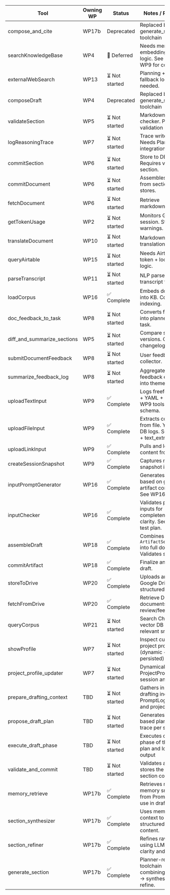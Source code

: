 | Tool                   | Owning WP | Status       | Notes / Pointers                                                                 |
|------------------------|-----------|--------------|----------------------------------------------------------------------------------|
| compose_and_cite       | WP17b     | Deprecated   | Replaced by generate_section toolchain                                          |
| searchKnowledgeBase    | WP4       | 🚫 Deferred  | Needs memory embedding + recall logic. See WP3b, WP9 for context.               |
| externalWebSearch      | WP13      | ⏳ Not started| Planning + citation fallback logic needed.                                       |
| composeDraft           | WP4       | Deprecated   | Replaced by generate_section toolchain                                          |
| validateSection        | WP5       | ⏳ Not started| Markdown schema checker. Pre-validation needed.                                 |
| logReasoningTrace      | WP7       | ⏳ Not started| Trace writer exists. Needs Planner integration.                                 |
| commitSection          | WP6       | ⏳ Not started| Store to DB + Drive. Requires validated section.                                |
| commitDocument         | WP6       | ⏳ Not started| Assembles doc from sections + stores.                                           |
| fetchDocument          | WP6       | ⏳ Not started| Retrieve markdown/doc/pdf.                                                      |
| getTokenUsage          | WP2       | ⏳ Not started| Monitors GPT session. Stats + warnings.                                         |
| translateDocument      | WP10      | ⏳ Not started| Markdown translation tool.                                                      |
| queryAirtable          | WP15      | ⏳ Not started| Needs Airtable API token + lookup logic.                                        |
| parseTranscript        | WP11      | ⏳ Not started| NLP parser from transcript to YAML.                                             |
| loadCorpus             | WP16      | ✅ Complete  | Embeds document into KB. Corpus indexing.                                       |
| doc_feedback_to_task   | WP8       | ⏳ Not started| Converts feedback into planner retry task.                                      |
| diff_and_summarize_sections | WP5  | ⏳ Not started| Compare section versions. Output changelog.                                     |
| submitDocumentFeedback | WP8       | ⏳ Not started| User feedback collector.                                                        |
| summarize_feedback_log | WP8       | ⏳ Not started| Aggregates feedback entries into themes.                                        |
| uploadTextInput        | WP9       | ✅ Complete  | Logs freeform text + YAML + DB. See WP9 tools + schema.                         |
| uploadFileInput        | WP9       | ✅ Complete  | Extracts content from file. YAML + DB logs. See WP9 + text_extractor.py.        |
| uploadLinkInput        | WP9       | ✅ Complete  | Pulls and logs content from URL.                                                |
| createSessionSnapshot  | WP9       | ✅ Complete  | Captures memory snapshot into DB.                                               |
| inputPromptGenerator   | WP16      | ✅ Complete  | Generates prompts based on gate + artifact context. See WP16 schema.            |
| inputChecker           | WP16      | ✅ Complete  | Validates prompt inputs for completeness and clarity. See WP16 test plan.       |
| assembleDraft          | WP18      | ✅ Complete  | Combines `ArtifactSection` into full doc. Validates structure.                  |
| commitArtifact         | WP18      | ✅ Complete  | Finalize and log full draft.                                                    |
| storeToDrive           | WP20      | ✅ Complete  | Uploads artifacts to Google Drive under structured folders                      |
| fetchFromDrive         | WP20      | ✅ Complete  | Retrieve Drive documents for review/feedback                                    |
| queryCorpus            | WP21      | ⏳ Not started| Search Chroma vector DB for relevant snippets                                   |
| showProfile            | WP7       | ⏳ Not started| Inspect current project profile (dynamic + persisted)                           |
| project_profile_updater | WP7      | ⏳ Not started| Dynamically update ProjectProfile in session and DB                             |
| prepare_drafting_context | TBD     | ⏳ Not started| Gathers inputs for drafting including PromptLog, KB, and project profile        |
| propose_draft_plan     | TBD       | ⏳ Not started| Generates YAML-based planner task trace per section                             |
| execute_draft_phase    | TBD       | ⏳ Not started| Executes one phase of the draft plan and logs output                            |
| validate_and_commit    | TBD       | ⏳ Not started| Validates and stores the final section content                                  |
| memory_retrieve        | WP17b     | ✅ Complete  | Retrieves relevant memory snippets from PromptLog for use in drafting.          |
| section_synthesizer    | WP17b     | ✅ Complete  | Uses memory and context to generate structured draft content.                   |
| section_refiner        | WP17b     | ✅ Complete  | Refines raw draft using LLM for clarity and tone.                               |
| generate_section       | WP17b     | ✅ Complete  | Planner-registered toolchain combining retrieve → synthesize → refine.         |
